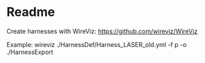 # Readme

Create harnesses with WireViz:
https://github.com/wireviz/WireViz

Example: 
wireviz ./HarnessDef/Harness_LASER_old.yml -f p -o ./HarnessExport
